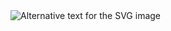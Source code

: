 <img src="https://zyne-bot.vercel.app/api/image?width=890&height=180&fill=ffffff&color=000000&text=⚛️&size=180" alt="Alternative text for the SVG image"/>
